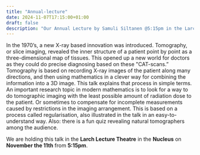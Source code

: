 ```yaml
---
title: "Annual-lecture"
date: 2024-11-07T17:15:00+01:00
draft: false
description: "Our Annual Lecture by Samuli Siltanen @5:15pm in the Larch lecture Theatre"
---
```

<!-- Join us for an engaging talk on the revolutionary innovation of tomography, which transformed medical imaging in the 1970s by creating detailed 3D maps of tissues from X-ray data. Learn about the mathematics behind this process, current research aimed at minimizing radiation exposure, and the techniques used to address incomplete measurements, all while participating in a fun audience quiz!  -->
In the 1970’s, a new X-ray based innovation was introduced. Tomography, or slice imaging, revealed the inner structure of a patient point by point as a three-dimensional map of tissues. This opened up a new world for doctors as they could do precise diagnosing based on these "CAT-scans.” Tomography is based on recording X-ray images of the patient along many directions, and then using mathematics in a clever way for combining the information into a 3D image. This talk explains that process in simple terms. An important research topic in modern mathematics is to look for a way to do tomographic imaging with the least possible amount of radiation dose to the patient. Or sometimes to compensate for incomplete measurements caused by restrictions in the imaging arrangement. This is based on a process called regularisation, also illustrated in the talk in an easy-to-understand way. Also: there is a fun quiz revealing natural tomographers among the audience.

We are holding this talk in the **Larch Lecture Theatre** in the **Nucleus** on **November the 11th** from **5:15pm**.
